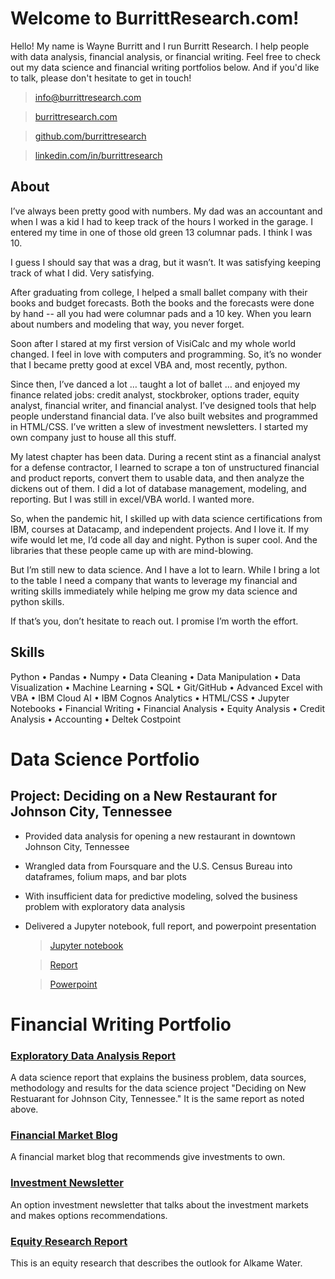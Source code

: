 # Welcome to BurrittResearch.com!

Hello! My name is Wayne Burritt and I run Burritt Research. I help people with data analysis, financial analysis, or financial writing. Feel free to check out my data science and financial writing portfolios below. And if you'd like to talk, please don't hesitate to get in touch!

> [info@burrittresearch.com](mailto:info@burrittresearch.com?subject=Info)

> [burrittresearch.com](https://burrittresearch.com)

> [github.com/burrittresearch](https://github.com/burrittresearch)

> [linkedin.com/in/burrittresearch](https://www.linkedin.com/in/burrittresearch)

## About

I’ve always been pretty good with numbers. My dad was an accountant and when I was a kid I had to keep track of the hours I worked in the garage. I entered my time in one of those old green 13 columnar pads. I think I was 10.

I guess I should say that was a drag, but it wasn’t. It was satisfying keeping track of what I did. Very satisfying.

After graduating from college, I helped a small ballet company with their books and budget forecasts. Both the books and the forecasts were done by hand -- all you had were columnar pads and a 10 key. When you learn about numbers and modeling that way, you never forget.

Soon after I stared at my first version of VisiCalc and my whole world changed. I feel in love with computers and programming. So, it’s no wonder that I became pretty good at excel VBA and, most recently, python.

Since then, I’ve danced a lot … taught a lot of ballet … and enjoyed my finance related jobs: credit analyst, stockbroker, options trader, equity analyst, financial writer, and financial analyst. I’ve designed tools that help people understand financial data. I’ve also built websites and programmed in HTML/CSS. I’ve written a slew of investment newsletters. I started my own company just to house all this stuff.

My latest chapter has been data. During a recent stint as a financial analyst for a defense contractor, I learned to scrape a ton of unstructured financial and product reports, convert them to usable data, and then analyze the dickens out of them. I did a lot of database management, modeling, and reporting. But I was still in excel/VBA world. I wanted more.

So, when the pandemic hit, I skilled up with data science certifications from IBM, courses at Datacamp, and independent projects. And I love it. If my wife would let me, I’d code all day and night. Python is super cool. And the libraries that these people came up with are mind-blowing.

But I’m still new to data science. And I have a lot to learn. While I bring a lot to the table I need a company that wants to leverage my financial and writing skills immediately while helping me grow my data science and python skills.

If that’s you, don’t hesitate to reach out. I promise I’m worth the effort.

## Skills

Python • Pandas • Numpy • Data Cleaning • Data Manipulation • Data Visualization • Machine Learning • SQL • Git/GitHub • Advanced Excel with VBA • IBM Cloud AI • IBM Cognos Analytics • HTML/CSS • Jupyter Notebooks • Financial Writing • Financial Analysis • Equity Analysis • Credit Analysis • Accounting • Deltek Costpoint 

# Data Science Portfolio

## Project: Deciding on a New Restaurant for Johnson City, Tennessee

* Provided data analysis for opening a new restaurant in downtown Johnson City, Tennessee
* Wrangled data from Foursquare and the U.S. Census Bureau into dataframes, folium maps, and bar plots
* With insufficient data for predictive modeling, solved the business problem with exploratory data analysis
* Delivered a Jupyter notebook, full report, and powerpoint presentation
    
    > [Jupyter notebook](https://github.com/burrittresearch/restaurants-johnson-city/blob/master/restaurants-jc-notebook.ipynb 'Notebook')
    
    > [Report](https://github.com/burrittresearch/restaurants-johnson-city/blob/master/restaurants-jc-report.pdf 'Report')
    
    > [Powerpoint](https://github.com/burrittresearch/restaurants-johnson-city/blob/master/restaurants-jc-presentation.pdf 'Presentation')

# Financial Writing Portfolio

### [Exploratory Data Analysis Report](https://burrittresearch.com/wayne-burritt-restaurants-jc-report.pdf 'Data Analysis Report')

A data science report that explains the business problem, data sources, methodology and results for the data science project "Deciding on New Restuarant for Johnson City, Tennessee." It is the same report as noted above.

### [Financial Market Blog](https://burrittresearch.com/wayne-burritt-blog-insights.pdf 'Financial Market Blog')

A financial market blog that recommends give investments to own.

### [Investment Newsletter](https://burrittresearch.com/wayne-burritt-newsletter-agora-emo.pdf 'Investment Newsletter')

An option investment newsletter that talks about the investment markets and makes options recommendations.

### [Equity Research Report](https://burrittresearch.com/wayne-burritt-research-alkame.pdf 'Equity Research Report')

This is an equity research that describes the outlook for Alkame Water.
